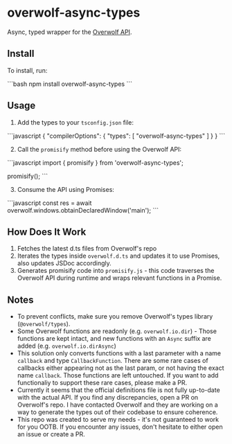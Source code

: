 # overwolf-async-types

Async, typed wrapper for the [Overwolf API](https://github.com/overwolf/types).

## Install

To install, run:

\`\`\`bash
npm install overwolf-async-types
\`\`\`

## Usage

1. Add the types to your `tsconfig.json` file:

\`\`\`javascript
{
  "compilerOptions": {
    "types": [
      "overwolf-async-types"
    ]
  }
}
\`\`\`

2. Call the `promisify` method before using the Overwolf API:

\`\`\`javascript
import { promisify } from 'overwolf-async-types';

promisify();
\`\`\`

3. Consume the API using Promises:

\`\`\`javascript
const res = await overwolf.windows.obtainDeclaredWindow('main');
\`\`\`

## How Does It Work

1. Fetches the latest d.ts files from Overwolf's repo
2. Iterates the types inside `overwolf.d.ts` and updates it to use Promises, also updates JSDoc accordingly.
3. Generates promisify code into `promisify.js` - this code traverses the Overwolf API during runtime and wraps relevant functions in a Promise.

## Notes

- To prevent conflicts, make sure you remove Overwolf's types library (`@overwolf/types`).
- Some Overwolf functions are readonly (e.g. `overwolf.io.dir`) - Those functions are kept intact, and new functions with an `Async` suffix are added (e.g. `overwolf.io.dirAsync`)
- This solution only converts functions with a last parameter with a name `callback` and type `CallbackFunction`. There are some rare cases of callbacks either appearing not as the last param, or not having the exact name `callback`. Those functions are left untouched. If you want to add functionaliy to support these rare cases, please make a PR.
- Currently it seems that the official definitions file is not fully up-to-date with the actual API. If you find any discrepancies, open a PR on Overwolf's repo. I have contacted Overwolf and they are working on a way to generate the types out of their codebase to ensure coherence.
- This repo was created to serve my needs - it's not guaranteed to work for you OOTB. If you encounter any issues, don't hesitate to either open an issue or create a PR. 
